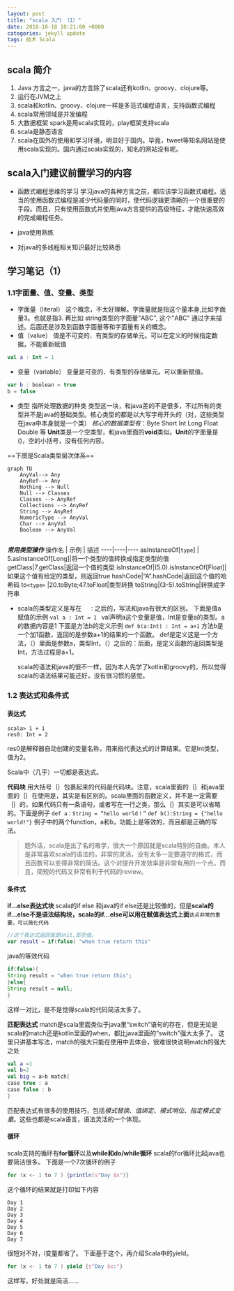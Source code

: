 ```yaml
---
layout: post
title: "scala 入门 （1）"
date: 2018-10-18 10:21:00 +0800
categories: jekyll update
tags: 技术 Scala
---
```


## scala 简介
1. Java 方言之一，java的方言除了scala还有kotlin、groovy、clojure等。
2. 运行在JVM之上
3. scala和kotlin、groovy、clojure一样是多范式编程语言，支持函数式编程
4. scala常用领域是并发编程
5. 大数据框架 spark是用scala实现的，play框架支持scala
6. scala是静态语言
7. scala在国外的使用和学习环境，明显好于国内。毕竟，tweet等知名网站是使用scala实现的。国内通过scala实现的，知名的网站没有呢。

## scala入门建议前置学习的内容
- 函数式编程思维的学习
学习java的各种方言之前，都应该学习函数式编程。适当的使用函数式编程是减少代码量的同时，使代码逻辑更清晰的一个很重要的手段。而且，只有使用函数式并使用java方言提供的高级特征，才能快速高效的完成编程任务。

- java使用熟练
- 对java的多线程相关知识最好比较熟悉

## 学习笔记（1）

### 1.1字面量、值、变量、类型
- 字面量（literal）
这个概念，不太好理解。字面量就是指这个量本身,比如字面量3。也就是指3. 再比如 string类型的字面量"ABC", 这个"ABC" 通过字来描述。后面还是涉及到函数字面量等和字面量有关的概念。
- 值（value）
值是不可变的、有类型的存储单元。可以在定义的时候指定数据，不能重新赋值

```kotlin
val a : Int = 1
```
- 变量（variable）
变量是可变的、有类型的存储单元。可以重新赋值。
```kotlin
var b : boolean = true
b = false
```
- 类型
指所处理数据的种类
类型这一块，和java差的不是很多，不过所有的类型并不是java的基础类型。核心类型的都是以大写字母开头的（对，这些类型在java中本身就是一个类）
*核心的数据类型有*：Byte Short Int Long Float Double 等
**Unit**类是一个空类型，和java里面的**void**类似。**Unit**的字面量是()，空的小括号，没有任何内容。

==下图是Scala类型层次体系==
```mermaid
graph TD
    AnyVal--> Any
    AnyRef--> Any
    Nothing --> Null
    Null --> Classes
    Classes --> AnyRef
    Collections --> AnyRef
    String --> AnyRef
    NumericType --> AnyVal
    Char --> AnyVal
    Boolean --> AnyVal
    
```
***常用类型操作***
操作名 | 示例 | 描述
----|----|----
asInstanceOf[`type`] | 5.asInstanceOf[Long]|将一个类型的值转换成指定类型的值
getClass|7.getClass|返回一个值的类型
isInstanceOf|(5.0).isInstanceOf[Float]|如果这个值有给定的类型，则返回true
hashCode|“A”.hashCode|返回这个值的哈希码
to`<type>` |20.toByte;47.toFloat|类型转换
toString|(3-5).toString|转换成字符串

- scala的类型定义是写在 `  ：`之后的，写法和java有很大的区别。
下面是值a赋值的示例
`val a : Int = 1 `
val声明a这个变量是值，Int是变量a的类型。a的数据内容是1
  下面是方法b的定义示例
  `def b(a:Int) : Int = a+1`
  方法b是一个加1函数，返回的是参数a+1的结果的一个函数。
  def是定义这是一个方法，（）里面是参数a，类型Int，（）之后的：后面，是定义函数的返回类型是Int，方法过程是a+1。
  
  scala的语法和java的很不一样，因为本人先学了kotlin和groovy的，所以觉得scala的语法结果可能还好，没有很习惯的感觉。

### 1.2 表达式和条件式
#### 表达式
```
scala> 1 + 1
res0: Int = 2
```
res0是解释器自动创建的变量名称，用来指代表达式的计算结果。它是Int类型，值为2。

Scala中（几乎）一切都是表达式。

**代码块**
用大括号｛｝包裹起来的代码是代码块。注意，scala里面的｛｝和java里面的｛｝在使用是，其实是有区别的。scala里面的函数定义，并不是一定需要｛｝的，如果代码只有一条语句，或者写在一行之类，那么｛｝其实是可以省略的。下面是例子
`def a：String = “hello world！”`
`def b():String = {"hello world!"}`
例子中的两个function，a和b，功能上是等效的，而且都是正确的写法。

>题外话，scala是出了名的难学，很大一个原因就是scala特别的自由。本人是非常喜欢scala的语法的，非常的灵活，没有太多一定要遵守的格式，而且函数可以变得非常的简洁。这个对提升开发效率是非常有用的一个点。而且，简短的代码又非常有利于代码的review。
#### 条件式
**if...else表达式块**
scala的if else 和java的if else还是比较像的，但是**scala的if...else不是语法结构块，scala的if...else可以用在赋值表达式上面**`这点非常的重要，可以简化代码`
```kotlin
//这个表达式返回值是Unit,即空值。
var result = if(false) "when true return this"
```
java的等效代码
```java
if(false){
String result = "when true return this";
}else{
String result = null;
}
```
这样一对比，是不是觉得scala的代码简洁太多了。

**匹配表达式**
match是scala里面类似于java里“switch”语句的存在，但是无论是scala的match还是kotlin里面的when，都比java里面的“switch”强大太多了。
这里只讲基本写法，match的强大只能在使用中去体会，很难很快说明match的强大之处
```kotlin
val a =1
val b=2
val big = a>b match{
case true : a
case false : b
}
```
匹配表达式有很多的使用技巧，包括*模式替换*、*值绑定*、*模式哨位*、*指定模式变量*。这些也都是scala语言，语法灵活的一个体现。

#### 循环
scala支持的循环有**for循环**以及**while和do/while循环**
scala的for循环比起java也要简洁很多。
下面是一个7次循环的例子
```scala
for (x <- 1 to 7 ) {println(s"Day $x")}
```
这个循环的结果就是打印如下内容
```
Day 1
Day 2
Day 3
Day 4
Day 5
Day 6
Day 7
```
很短对不对，i变量都省了。
下面基于这个，再介绍Scala中的yield。
```scala
for (x <- 1 to 7 ) yield {s"Day $x:"}
```
这样写，好处就是简洁……